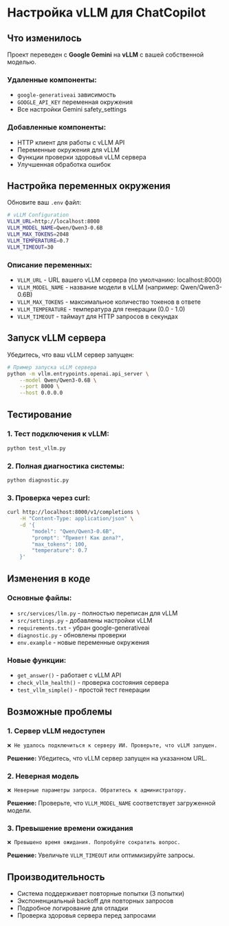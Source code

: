 # Настройка vLLM для ChatCopilot

## Что изменилось

Проект переведен с **Google Gemini** на **vLLM** с вашей собственной моделью.

### Удаленные компоненты:
- `google-generativeai` зависимость
- `GOOGLE_API_KEY` переменная окружения
- Все настройки Gemini safety_settings

### Добавленные компоненты:
- HTTP клиент для работы с vLLM API
- Переменные окружения для vLLM
- Функции проверки здоровья vLLM сервера
- Улучшенная обработка ошибок

## Настройка переменных окружения

Обновите ваш `.env` файл:

```bash
# vLLM Configuration
VLLM_URL=http://localhost:8000
VLLM_MODEL_NAME=Qwen/Qwen3-0.6B
VLLM_MAX_TOKENS=2048
VLLM_TEMPERATURE=0.7
VLLM_TIMEOUT=30
```

### Описание переменных:

- `VLLM_URL` - URL вашего vLLM сервера (по умолчанию: localhost:8000)
- `VLLM_MODEL_NAME` - название модели в vLLM (например: Qwen/Qwen3-0.6B)
- `VLLM_MAX_TOKENS` - максимальное количество токенов в ответе
- `VLLM_TEMPERATURE` - температура для генерации (0.0 - 1.0)
- `VLLM_TIMEOUT` - таймаут для HTTP запросов в секундах

## Запуск vLLM сервера

Убедитесь, что ваш vLLM сервер запущен:

```bash
# Пример запуска vLLM сервера
python -m vllm.entrypoints.openai.api_server \
    --model Qwen/Qwen3-0.6B \
    --port 8000 \
    --host 0.0.0.0
```

## Тестирование

### 1. Тест подключения к vLLM:
```bash
python test_vllm.py
```

### 2. Полная диагностика системы:
```bash
python diagnostic.py
```

### 3. Проверка через curl:
```bash
curl http://localhost:8000/v1/completions \
    -H "Content-Type: application/json" \
    -d '{
        "model": "Qwen/Qwen3-0.6B",
        "prompt": "Привет! Как дела?",
        "max_tokens": 100,
        "temperature": 0.7
    }'
```

## Изменения в коде

### Основные файлы:
- `src/services/llm.py` - полностью переписан для vLLM
- `src/settings.py` - добавлены настройки vLLM
- `requirements.txt` - убран google-generativeai
- `diagnostic.py` - обновлены проверки
- `env.example` - новые переменные окружения

### Новые функции:
- `get_answer()` - работает с vLLM API
- `check_vllm_health()` - проверка состояния сервера
- `test_vllm_simple()` - простой тест генерации

## Возможные проблемы

### 1. Сервер vLLM недоступен
```
❌ Не удалось подключиться к серверу ИИ. Проверьте, что vLLM запущен.
```
**Решение:** Убедитесь, что vLLM сервер запущен на указанном URL.

### 2. Неверная модель
```
❌ Неверные параметры запроса. Обратитесь к администратору.
```
**Решение:** Проверьте, что `VLLM_MODEL_NAME` соответствует загруженной модели.

### 3. Превышение времени ожидания
```
❌ Превышено время ожидания. Попробуйте сократить вопрос.
```
**Решение:** Увеличьте `VLLM_TIMEOUT` или оптимизируйте запросы.

## Производительность

- Система поддерживает повторные попытки (3 попытки)
- Экспоненциальный backoff для повторных запросов
- Подробное логирование для отладки
- Проверка здоровья сервера перед запросами 